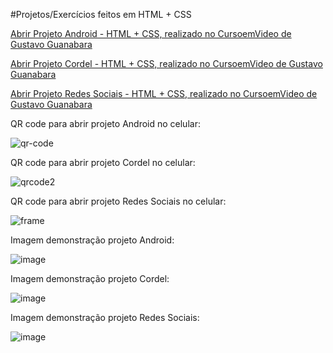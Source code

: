 #Projetos/Exercícios feitos em HTML + CSS

<a href="https://luangf.github.io/exercicios-html-css/projeto/android" target="_blank">Abrir Projeto Android - HTML + CSS, realizado no CursoemVideo de Gustavo Guanabara</a>

<a href="https://luangf.github.io/exercicios-html-css/projeto2/">Abrir Projeto Cordel - HTML + CSS, realizado no CursoemVideo de Gustavo Guanabara</a>

<a href="https://luangf.github.io/exercicios-html-css/projeto3/">Abrir Projeto Redes Sociais - HTML + CSS, realizado no CursoemVideo de Gustavo Guanabara</a>

QR code para abrir projeto Android no celular:

![qr-code](https://github.com/luangf/exercicios-html-css/assets/82978424/15d4a2d3-8dc9-41a8-b547-b51297458bee)

QR code para abrir projeto Cordel no celular:

![qrcode2](https://github.com/luangf/exercicios-html-css/assets/82978424/7a656101-9ace-43f8-9b39-c4125995c0a2)

QR code para abrir projeto Redes Sociais no celular:

![frame](https://github.com/luangf/exercicios-html-css/assets/82978424/e3af62aa-6066-426d-8f5d-609e52b7d5bc)

Imagem demonstração projeto Android:

![image](https://github.com/luangf/exercicios-html-css/assets/82978424/8f95c0bc-036b-4207-a52c-831fba1e5ca7)

Imagem demonstração projeto Cordel:

![image](https://github.com/luangf/exercicios-html-css/assets/82978424/0e6bf525-851f-4615-9411-9b308b354dc2)

Imagem demonstração projeto Redes Sociais:

![image](https://github.com/luangf/exercicios-html-css/assets/82978424/62189e8d-cbb1-4fa9-b5b0-acc168a99da2)


